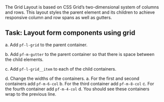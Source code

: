 The Grid Layout is based on CSS Grid’s two-dimensional system of columns and rows. This layout styles the parent element and its children to achieve responsive column and row spans as well as gutters.

## Task: Layout form components using grid

a. Add `pf-l-grid` to the parent container.

b. Add `pf-m-gutter` to the parent container so that there is space between the child elements.

c. Add `pf-l-grid__item` to each of the child containers.

d. Change the widths of the containers.
  a. For the first and second containers add `pf-m-6-col` 
  b. For the third container add `pf-m-8-col`
  c. For the fourth container add `pf-m-4-col`
  d. You should see these containers wrap to the previous line.
